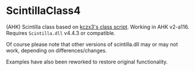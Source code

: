 # ScintillaClass4
(AHK) Scintilla class based on [kczx3's class script](https://github.com/kczx3/Scintilla).  Working in AHK v2-a116.  Requires `Scintilla.dll` v4.4.3 or compatible.

Of course please note that other versions of scintilla.dll may or may not work, depending on differences/changes.

Examples have also been reworked to restore original functionality.

